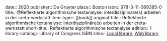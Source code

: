 date:: 2020
publisher:: De Gruyter
place:: Boston
isbn:: 978-3-11-069385-0
title:: @Reflektierte algorithmische textanalyse: interdisziplinäre(s) arbeiten in der creta-werkstatt
item-type:: [[book]]
original-title:: Reflektierte algorithmische textanalyse: interdisziplinäre(s) arbeiten in der creta-werkstatt
short-title:: Reflektierte algorithmische textanalyse
edition:: 1
library-catalog:: Library of Congress ISBN
links:: [Local library](zotero://select/groups/2386895/items/EC3AZ6CW), [Web library](https://www.zotero.org/groups/2386895/items/EC3AZ6CW)
